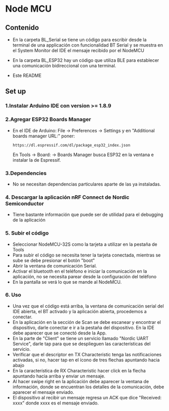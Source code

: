 # Node MCU

## Contenido
- En la carpeta BL_Serial se tiene un código para escribir desde la terminal de una applicación con funcionalidad BT Serial y se muestra en el System Monitor del IDE el mensaje recibido por el NodeMCU

- En la carpeta BL_ESP32 hay un código que utiliza BLE para establecer una comunicación bidireccional con una terminal.

- Este README

## Set up

### 1.Instalar Arduino IDE con version >= 1.8.9

### 2.Agregar ESP32  Boards Manager

- En el IDE de Arduino: File -> Preferences -> Settings y en "Additional boards manager URL:" poner:

    ```
    https://dl.espressif.com/dl/package_esp32_index.json
    ```

    En Tools -> Board: -> Boards Manager busca ESP32 en la ventana e instalar la de Espressif.

### 3.Dependencies
- No se necesitan dependencias particulares aparte de las ya instaladas.

### 4. Descargar la aplicación nRF Connect de Nordic Semiconductor

- Tiene bastante información que puede ser de utilidad para el debugging de la aplicación

### 5. Subir el código
- Seleccionar NodeMCU-32S como la tarjeta a utilizar en la pestaña de Tools
- Para subir el código se necesita tener la tarjeta conectada, mientras se sube se debe presionar el botón "boot"
- Abrir la ventana de comunicación Serial.
- Activar el bluetooth en el teléfono e iniciar la comunicación en la aplicación, no se necesita parear desde la configuración del teléfono
- En la pantalla se verá lo que se mande al NodeMCU.

### 6. Uso

- Una vez que el código está arriba, la ventana de comunicación serial del IDE abierta, el BT activado y la aplicación abierta, procedemos a conectar.
- En la aplicación en la sección de Scan se debe escanear y encontrar el dispositivo, darle conectar e ir a la pestaña del dispositivo. En la IDE debe aparecer que se conectó desde la App.
- En la parte de "Client" se tiene un servicio llamado "Nordic UART Service", darle tap para que se desplieguen las características del servicio.
- Verificar que el descriptor en TX Characteristic tenga las notificaciones activadas, si no, hacer tap en el ícono de tres flechas apuntando hacia abajo
- En la característica de RX Characteristic hacer click en la flecha apuntando hacia arriba y enviar un mensaje.
- Al hacer swipe right en la aplicación debe aparecer la ventana de información, donde se encuentran los detalles de la comunicación, debe aparecer el mensaje enviado.
- El dispositivo al recibir un mensaje regresa un ACK que dice "Received: xxxx" donde xxxx es el mensaje enviado.

